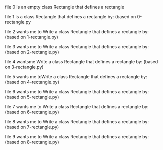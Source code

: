 file 0 is an empty class Rectangle that defines a rectangle


file 1 is a class Rectangle that defines a rectangle by: (based on 0-rectangle.py

file 2 wants me to Write a class Rectangle that defines a rectangle by: (based on 1-rectangle.py)


file 3 wants me to Write a class Rectangle that defines a rectangle by: (based on 2-rectangle.py)

file 4 wantsme  Write a class Rectangle that defines a rectangle by: (based on 3-rectangle.py)

file 5 wants me toWrite a class Rectangle that defines a rectangle by: (based on 4-rectangle.py)

file 6 wants me to Write a class Rectangle that defines a rectangle by: (based on 5-rectangle.py)

file 7 wants me to Write a class Rectangle that defines a rectangle by: (based on 6-rectangle.py)

file 8 wants me to Write a class Rectangle that defines a rectangle by: (based on 7-rectangle.py)

file 9 wants me to Write a class Rectangle that defines a rectangle by: (based on 8-rectangle.py)


